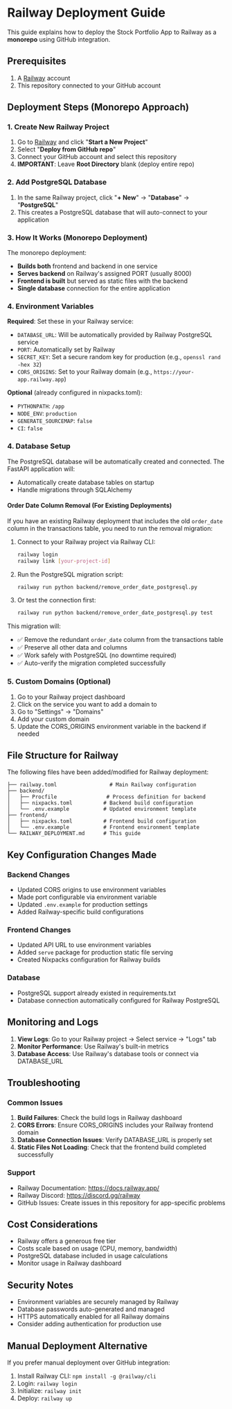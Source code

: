 # Railway Deployment Guide

This guide explains how to deploy the Stock Portfolio App to Railway as a **monorepo** using GitHub integration.

## Prerequisites

1. A [Railway](https://railway.app/) account
2. This repository connected to your GitHub account

## Deployment Steps (Monorepo Approach)

### 1. Create New Railway Project

1. Go to [Railway](https://railway.app/) and click "**Start a New Project**"
2. Select "**Deploy from GitHub repo**"
3. Connect your GitHub account and select this repository
4. **IMPORTANT**: Leave **Root Directory** blank (deploy entire repo)

### 2. Add PostgreSQL Database

1. In the same Railway project, click "**+ New**" → "**Database**" → "**PostgreSQL**"
2. This creates a PostgreSQL database that will auto-connect to your application

### 3. How It Works (Monorepo Deployment)

The monorepo deployment:
- **Builds both** frontend and backend in one service
- **Serves backend** on Railway's assigned PORT (usually 8000)
- **Frontend is built** but served as static files with the backend
- **Single database** connection for the entire application

### 4. Environment Variables

**Required**: Set these in your Railway service:
- `DATABASE_URL`: Will be automatically provided by Railway PostgreSQL service
- `PORT`: Automatically set by Railway 
- `SECRET_KEY`: Set a secure random key for production (e.g., `openssl rand -hex 32`)
- `CORS_ORIGINS`: Set to your Railway domain (e.g., `https://your-app.railway.app`)

**Optional** (already configured in nixpacks.toml):
- `PYTHONPATH`: `/app`
- `NODE_ENV`: `production`
- `GENERATE_SOURCEMAP`: `false`
- `CI`: `false`

### 4. Database Setup

The PostgreSQL database will be automatically created and connected. The FastAPI application will:
- Automatically create database tables on startup
- Handle migrations through SQLAlchemy

#### Order Date Column Removal (For Existing Deployments)

If you have an existing Railway deployment that includes the old `order_date` column in the transactions table, you need to run the removal migration:

1. Connect to your Railway project via Railway CLI:
   ```bash
   railway login
   railway link [your-project-id]
   ```

2. Run the PostgreSQL migration script:
   ```bash
   railway run python backend/remove_order_date_postgresql.py
   ```

3. Or test the connection first:
   ```bash
   railway run python backend/remove_order_date_postgresql.py test
   ```

This migration will:
- ✅ Remove the redundant `order_date` column from the transactions table
- ✅ Preserve all other data and columns
- ✅ Work safely with PostgreSQL (no downtime required)
- ✅ Auto-verify the migration completed successfully

### 5. Custom Domains (Optional)

1. Go to your Railway project dashboard
2. Click on the service you want to add a domain to
3. Go to "Settings" → "Domains"
4. Add your custom domain
5. Update the CORS_ORIGINS environment variable in the backend if needed

## File Structure for Railway

The following files have been added/modified for Railway deployment:

```
├── railway.toml                 # Main Railway configuration
├── backend/
│   ├── Procfile                # Process definition for backend
│   ├── nixpacks.toml          # Backend build configuration
│   └── .env.example           # Updated environment template
├── frontend/
│   ├── nixpacks.toml          # Frontend build configuration
│   └── .env.example           # Frontend environment template
└── RAILWAY_DEPLOYMENT.md      # This guide
```

## Key Configuration Changes Made

### Backend Changes
- Updated CORS origins to use environment variables
- Made port configurable via environment variable
- Updated `.env.example` for production settings
- Added Railway-specific build configurations

### Frontend Changes  
- Updated API URL to use environment variables
- Added `serve` package for production static file serving
- Created Nixpacks configuration for Railway builds

### Database
- PostgreSQL support already existed in requirements.txt
- Database connection automatically configured for Railway PostgreSQL

## Monitoring and Logs

1. **View Logs**: Go to your Railway project → Select service → "Logs" tab
2. **Monitor Performance**: Use Railway's built-in metrics
3. **Database Access**: Use Railway's database tools or connect via DATABASE_URL

## Troubleshooting

### Common Issues

1. **Build Failures**: Check the build logs in Railway dashboard
2. **CORS Errors**: Ensure CORS_ORIGINS includes your Railway frontend domain
3. **Database Connection Issues**: Verify DATABASE_URL is properly set
4. **Static Files Not Loading**: Check that the frontend build completed successfully

### Support

- Railway Documentation: https://docs.railway.app/
- Railway Discord: https://discord.gg/railway
- GitHub Issues: Create issues in this repository for app-specific problems

## Cost Considerations

- Railway offers a generous free tier
- Costs scale based on usage (CPU, memory, bandwidth)
- PostgreSQL database included in usage calculations
- Monitor usage in Railway dashboard

## Security Notes

- Environment variables are securely managed by Railway
- Database passwords auto-generated and managed
- HTTPS automatically enabled for all Railway domains
- Consider adding authentication for production use

## Manual Deployment Alternative

If you prefer manual deployment over GitHub integration:

1. Install Railway CLI: `npm install -g @railway/cli`
2. Login: `railway login`  
3. Initialize: `railway init`
4. Deploy: `railway up`